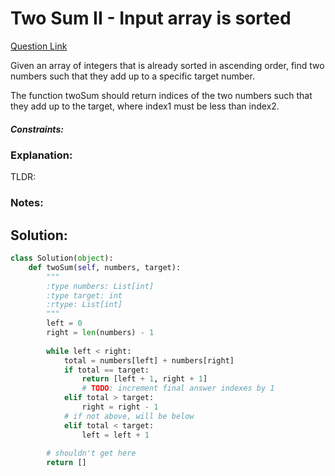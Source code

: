 # Two Sum II - Input array is sorted  

[Question Link](https://leetcode.com/problems/two-sum-ii-input-array-is-sorted/)  

Given an array of integers that is already sorted in ascending order, find two numbers such that they add up to a specific target number.  

The function twoSum should return indices of the two numbers such that they add up to the target, where index1 must be less than index2.  

##### Constraints:

### Explanation:
TLDR: 

### Notes:


## Solution:
```Python
class Solution(object):
    def twoSum(self, numbers, target):
        """
        :type numbers: List[int]
        :type target: int
        :rtype: List[int]
        """
        left = 0
        right = len(numbers) - 1
        
        while left < right:
            total = numbers[left] + numbers[right]
            if total == target:
                return [left + 1, right + 1]
                # TODO: increment final answer indexes by 1
            elif total > target:
                right = right - 1
            # if not above, will be below
            elif total < target:
                left = left + 1
        
        # shouldn't get here
        return []
```